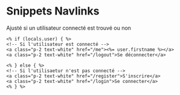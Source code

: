 # Snippets Navlinks

Ajusté si un utilisateur connecté est trouvé ou non

```ejs
<% if (locals.user) { %>
<!-- Si l'utilisateur est connecté -->
<a class="p-2 text-white" href="/me"><%= user.firstname %></a>
<a class="p-2 text-white" href="/logout">Se déconnecter</a>
             
<% } else { %>
<!-- Si l'utilisaetur n'est pas connecté -->
<a class="p-2 text-white" href="/register">S'inscrire</a>
<a class="p-2 text-white" href="/login">Se connecter</a>
<% } %>
```
